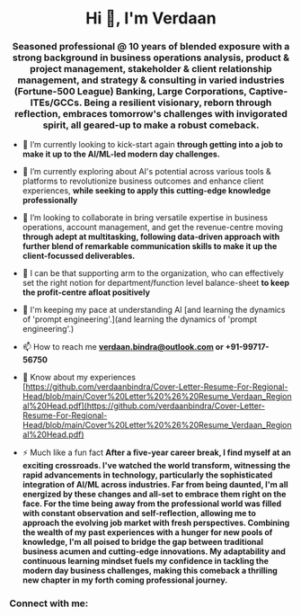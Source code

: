 <h1 align="center">Hi 👋, I'm Verdaan</h1>
<h3 align="center">Seasoned professional @ 10 years of blended exposure with a strong background in business operations analysis, product & project management, stakeholder & client relationship management, and strategy & consulting in varied industries (Fortune-500 League) Banking, Large Corporations, Captive-ITEs/GCCs. Being a resilient visionary, reborn through reflection, embraces tomorrow's challenges with invigorated spirit, all geared-up to make a robust comeback.</h3>

- 🔭 I’m currently looking to kick-start again **through getting into a job to make it up to the AI/ML-led modern day challenges.**

- 🌱 I’m currently exploring about AI's potential across various tools & platforms to revolutionize business outcomes and enhance client experiences, **while seeking to apply this cutting-edge knowledge professionally**

- 👯 I’m looking to collaborate in bring versatile expertise in business operations, account management, and get the revenue-centre moving **through adept at multitasking, following data-driven approach with further blend of remarkable communication skills to make it up the client-focussed deliverables.**

- 🤝 I can be that supporting arm to the organization, who can effectively set the right notion for department/function level balance-sheet **to keep the profit-centre afloat positively**

- 📝 I'm keeping my pace at understanding AI [and learning the dynamics of 'prompt engineering'.](and learning the dynamics of 'prompt engineering'.)

- 📫 How to reach me **verdaan.bindra@outlook.com or +91-99717-56750**

- 📄 Know about my experiences [https://github.com/verdaanbindra/Cover-Letter-Resume-For-Regional-Head/blob/main/Cover%20Letter%20%26%20Resume_Verdaan_Regional%20Head.pdf](https://github.com/verdaanbindra/Cover-Letter-Resume-For-Regional-Head/blob/main/Cover%20Letter%20%26%20Resume_Verdaan_Regional%20Head.pdf)

- ⚡ Much like a fun fact **After a five-year career break, I find myself at an exciting crossroads. I've watched the world transform, witnessing the rapid advancements in technology, particularly the sophisticated integration of AI/ML across industries. Far from being daunted, I'm all energized by these changes and all-set to embrace them right on the face. For the time being away from the professional world was filled with constant observation and self-reflection, allowing me to approach the evolving job market with fresh perspectives. Combining the wealth of my past experiences with a hunger for new pools of knowledge, I'm all poised to bridge the gap between traditional business acumen and cutting-edge innovations. My adaptability and continuous learning mindset fuels my confidence in tackling the modern day business challenges, making this comeback a thrilling new chapter in my forth coming professional journey.**

<h3 align="left">Connect with me:</h3>
<p align="left">
</p>

